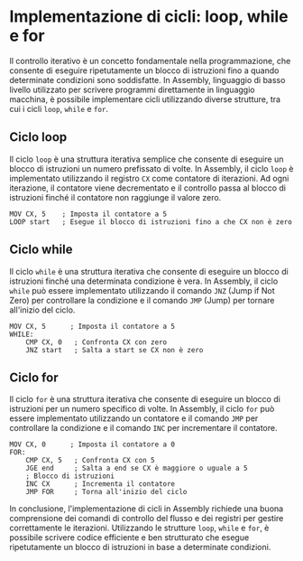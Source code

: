# Implementazione di cicli: loop, while e for

Il controllo iterativo è un concetto fondamentale nella programmazione, che consente di eseguire ripetutamente un blocco di istruzioni fino a quando determinate condizioni sono soddisfatte. In Assembly, linguaggio di basso livello utilizzato per scrivere programmi direttamente in linguaggio macchina, è possibile implementare cicli utilizzando diverse strutture, tra cui i cicli `loop`, `while` e `for`.

## Ciclo loop

Il ciclo `loop` è una struttura iterativa semplice che consente di eseguire un blocco di istruzioni un numero prefissato di volte. In Assembly, il ciclo `loop` è implementato utilizzando il registro `CX` come contatore di iterazioni. Ad ogni iterazione, il contatore viene decrementato e il controllo passa al blocco di istruzioni finché il contatore non raggiunge il valore zero.

```
MOV CX, 5    ; Imposta il contatore a 5
LOOP start   ; Esegue il blocco di istruzioni fino a che CX non è zero
```

## Ciclo while

Il ciclo `while` è una struttura iterativa che consente di eseguire un blocco di istruzioni finché una determinata condizione è vera. In Assembly, il ciclo `while` può essere implementato utilizzando il comando `JNZ` (Jump if Not Zero) per controllare la condizione e il comando `JMP` (Jump) per tornare all'inizio del ciclo.

```
MOV CX, 5      ; Imposta il contatore a 5
WHILE:
    CMP CX, 0   ; Confronta CX con zero
    JNZ start   ; Salta a start se CX non è zero
```

## Ciclo for

Il ciclo `for` è una struttura iterativa che consente di eseguire un blocco di istruzioni per un numero specifico di volte. In Assembly, il ciclo `for` può essere implementato utilizzando un contatore e il comando `JMP` per controllare la condizione e il comando `INC` per incrementare il contatore.

```
MOV CX, 0      ; Imposta il contatore a 0
FOR:
    CMP CX, 5   ; Confronta CX con 5
    JGE end     ; Salta a end se CX è maggiore o uguale a 5
    ; Blocco di istruzioni
    INC CX      ; Incrementa il contatore
    JMP FOR     ; Torna all'inizio del ciclo
```

In conclusione, l'implementazione di cicli in Assembly richiede una buona comprensione dei comandi di controllo del flusso e dei registri per gestire correttamente le iterazioni. Utilizzando le strutture `loop`, `while` e `for`, è possibile scrivere codice efficiente e ben strutturato che esegue ripetutamente un blocco di istruzioni in base a determinate condizioni.